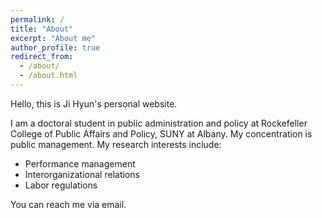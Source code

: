 ```yaml
---
permalink: /
title: "About"
excerpt: "About me"
author_profile: true
redirect_from: 
  - /about/
  - /about.html
---
```


Hello, this is Ji Hyun's personal website. 

I am a doctoral student in public administration and policy at Rockefeller College of Public Affairs and Policy, SUNY at Albany. My concentration is public management. My research interests include: 
* Performance management
* Interorganizational relations
* Labor regulations 

You can reach me via email. 
